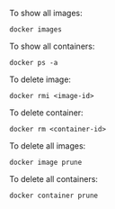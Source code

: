 To show all images:
```
docker images
```

To show all containers:
```
docker ps -a
```

To delete image: 
```
docker rmi <image-id>
```

To delete container: 
```
docker rm <container-id>
```

To delete all images:
```
docker image prune
```

To delete all containers:
```
docker container prune
```